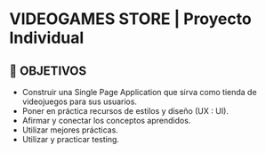 # **VIDEOGAMES STORE** | Proyecto Individual

## **📌 OBJETIVOS**

- Construir una Single Page Application que sirva como tienda de videojuegos para sus usuarios.
- Poner en práctica recursos de estilos y diseño (UX : UI).
- Afirmar y conectar los conceptos aprendidos.
- Utilizar mejores prácticas.
- Utilizar y practicar testing.
